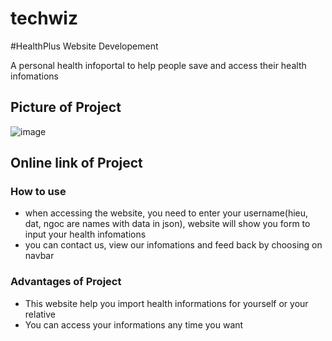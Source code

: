 # techwiz

#HealthPlus Website Developement

A personal health infoportal to help people save and access their health infomations

## Picture of Project
![image](https://user-images.githubusercontent.com/102738326/184466308-87fa0fa0-0ded-4454-bbb5-22fa9b630fb2.png)


## Online link of Project

### How to use
- when accessing the website, you need to enter your username(hieu, dat, ngoc are names with data in json), website will show you form to input your health infomations
- you can contact us, view our infomations and feed back by choosing on navbar

### Advantages of Project
- This website help you import health informations for yourself or your relative
- You can access your informations any time you want
